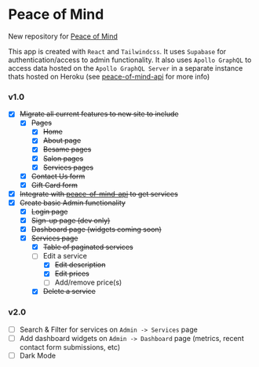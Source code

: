 # Peace of Mind
New repository for [Peace of Mind](https://www.peaceofmindmassagecorpuschristi.com/)

This app is created with `React` and `Tailwindcss`. It uses `Supabase` for authentication/access to admin functionality. It also uses `Apollo GraphQL` to access data hosted on the `Apollo GraphQL Server` in a separate instance thats hosted on Heroku (see [peace-of-mind-api](https://github.com/xaviersalazar/peace-of-mind-api) for more info)

### v1.0
- [x] ~~Migrate all current features to new site to include~~
  - [x] ~~Pages~~
    - [x] ~~Home~~
    - [x] ~~About page~~
    - [x] ~~Besame pages~~
    - [x] ~~Salon pages~~
    - [x] ~~Services pages~~
  - [x] ~~Contact Us form~~
  - [x] ~~Gift Card form~~
- [x] ~~Integrate with [peace-of-mind-api](https://github.com/xaviersalazar/peace-of-mind-api) to get services~~
- [x] ~~Create basic Admin functionality~~
  - [x] ~~Login page~~
  - [x] ~~Sign-up page (dev only)~~
  - [x] ~~Dashboard page (widgets coming soon)~~
  - [x] ~~Services page~~
    - [x] ~~Table of paginated services~~
    - [ ] Edit a service
      - [x] ~~Edit description~~
      - [x] ~~Edit prices~~
      - [ ] Add/remove price(s)
    - [x] ~~Delete a service~~

### v2.0
- [ ] Search & Filter for services on `Admin -> Services` page
- [ ] Add dashboard widgets on `Admin -> Dashboard` page (metrics, recent contact form submissions, etc)
- [ ] Dark Mode
